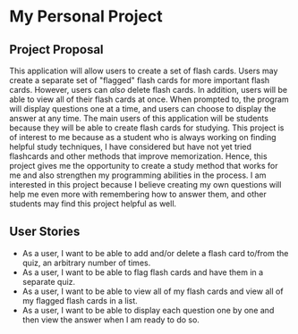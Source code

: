 # My Personal Project

## Project Proposal
This application will allow users to create a set of flash cards. Users may create a separate set of "flagged" flash
cards for more important flash cards. However, users can *also* delete flash cards. In addition, users will be able to
view all of their flash cards at once. When prompted to, the program will display questions one at a time, and users can
choose to display the answer at any time. The main users of this application will be students because they will be able
to create flash cards for studying. This project is of interest to me because as a student who is always working on
finding helpful study techniques, I have considered but have not yet tried flashcards and other methods that
improve memorization. Hence, this project gives me the opportunity to create a study method that works for me and also
strengthen my programming abilities in the process. I am interested in this project because I believe creating my own
questions will help me even more with remembering how to answer them, and other students may find this project helpful
as well.

## User Stories
* As a user, I want to be able to add and/or delete a flash card to/from the quiz, an arbitrary number of times.
* As a user, I want to be able to flag flash cards and have them in a separate quiz.
* As a user, I want to be able to view all of my flash cards and view all of my flagged flash cards in a list.
* As a user, I want to be able to display each question one by one and then view the answer when I am ready to do so.
